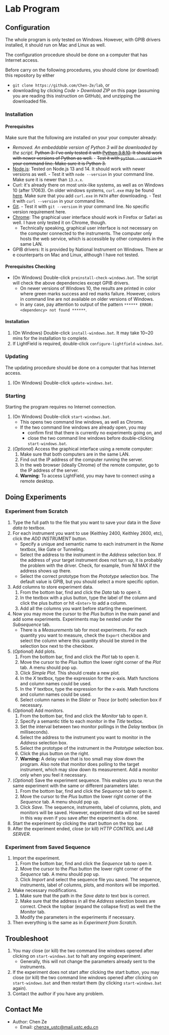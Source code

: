 # Lab Program

## Configuration

The whole program is only tested on Windows. However, with GPIB drivers installed, it should run on Mac and Linux as well.

The configuration procedure should be done on a computer that has Internet access.

Before carry on the following procedures, you should clone (or download) this repository by either
- `git clone https://github.com/Chen-Ze/lab`, or
- downloading by clicking _Code_ > _Download ZIP_ on this page (assuming you are reading this instruction on GitHub), and unzipping the downloaded file.

### Installation

#### Prerequisites

Make sure that the following are installed on your your computer already:
- _Removed. An embeddable version of Python 3 will be downloaded by the script._ ~~Python 3: I've only tested it with [Python 3.8.10](https://www.python.org/downloads/release/python-3810/). It should work with newer versions of Python as well.~~
        - ~~Test it with `python --version` in your command line. Make sure it is Python 3.~~
- [Node.js](https://nodejs.org/en/download/): Tested on Node.js 13 and 14. It should work with newer versions as well.
        - Test it with `node --version` in your command line. Make sure it is newer than `13.x.x`.
- Curl: it's already there on most unix-like systems, as well as on Windows 10 (after 17063). On older windows systems, `curl.exe` may be found [here](https://curl.se/windows/). Make sure that you add `curl.exe` in `PATH` after downloading.
        - Test it with `curl --version` in your command line.
- [Git](https://git-scm.com/).
        - Test it with `git --version` in your command line. No specific version requirement here.
- [Chrome](https://www.google.com/intl/en_sg/chrome/): The graphical user interface should work in Firefox or Safari as well. I have only tested it on Chrome, though.
     - Technically speaking, graphical user interface is not necessary on the computer connected to the instruments. The computer only hosts the web service, which is accessible by other computers in the same LAN.
- GPIB drivers: It is provided by National Instrument on Windows. There ar e counterparts on Mac and Linux, although I have not tested.

#### Prerequisites Checking

- (On Windows) Double-click `preinstall-check-windows.bat`. The script will check the above dependencies except GPIB drivers.
     - On newer versions of Windows 10, the results are printed in color where green marks success and red marks failure. However, colors in command line are not available on older versions of Windows.
     - In any case, pay attention to output of the pattern `****** ERROR: <dependency> not found ******`.

#### Installation

1. (On Windows) Double-click `install-windows.bat`. It may take 10~20 mins for the installation to complete.
2. If LightField is required, double-click `configure-lightfield-windows.bat`.

### Updating

The updating procedure should be done on a computer that has Internet access.

1. (On Windows) Double-click `update-windows.bat`.

### Starting

Starting the program requires no Internet connection.

1. (On Windows) Double-click `start-windows.bat`.
     - This opens two command line windows, as well as Chrome.
     - If the two command line windows are already open, you may
          - confirm first that there is currently no experiments going on, and
          - close the two command line windows before double-clicking `start-windows.bat`.
1. (_Optional_) Access the graphical interface using a remote computer:
     1. Make sure that both computers are in the same LAN.
     2. Find out the IP address of the computer running the server.
     3. In the web browser (ideally Chrome) of the remote computer, go to the IP address of the server.
     4. **Warning:** To access LightField, you may have to connect using a remote desktop.

## Doing Experiments

### Experiment from Scratch

1. Type the full path to the file that you want to save your data in the _Save data to_ textbox.
2. For each instrument you want to use (Keithley 2400, Keithley 2600, etc), click the _ADD INSTRUMENT_ button.
   - Specify a unique and semantic name to each instrument in the _Name_ textbox, like Gate or Tunneling.
   - Select the address to the instrument in the _Address_ selection box. If the address of your target instrument does not turn up, it is probably the problem with the driver. Check, for example, from NI MAX if the address shows up there.
   - Select the correct prototype from the _Prototype_ selection box. The default value is GPIB, but you should select a more specific option.
3. Add columns to store experiment data.
   1. From the bottom bar, find and click the _Data_ tab to open it.
   2. In the textbox with a plus button, type the label of the column and click the plus button or hit `<Enter>` to add a column.
   3. Add all the columns you want before starting the experiment.
4. Now you may move the cursor to the _Plus_ button in the main panel and add some experiments. Experiments may be nested under the _Subsequence_ tab.
     - There is a _Measurements_ tab for most experiments. For each quantity you want to measure, check the `Export` checkbox and select the column where this quantity should be stored in the selection box next to the checkbox.
5. (_Optional_) Add plots.
   1. From the bottom bar, find and click the _Plot_ tab to open it.
   2. Move the cursor to the _Plus_ button the lower right corner of the _Plot_ tab. A menu should pop up.
   3. Click _Simple Plot_. This should create a new plot.
   4. In the _X_ textbox, type the expression for the x-axis. Math functions and column names could be used.
   5. In the _Y_ textbox, type the expression for the x-axis. Math functions and column names could be used.
   6. Select column names in the _Slider_ or _Trace_ (or both) selection box if necessary.
6. (_Optional_) Add monitors.
   1. From the bottom bar, find and click the _Monitor_ tab to open it.
   2. Specify a semantic title to each monitor in the _Title_ textbox.
   3. Set the interval between two monitor pollings in the _Delay_ textbox (in milliseconds).
   4. Select the address to the instrument you want to monitor in the _Address_ selection box.
   5. Select the prototype of the instrument in the _Prototype_ selection box.
   6. Click the plus button on the right.
   7. **Warning:** A delay value that is too small may slow down the program. Also note that monitor does polling to the target instrument, which may slow down its measurement. Add a monitor only when you feel it necessary.
7. (_Optional_) Save the experiment sequence. This enables you to rerun the same experiment with the same or different parameters later.
   1. From the bottom bar, find and click the _Sequence_ tab to open it.
   2. Move the cursor to the _Plus_ button the lower right corner of the _Sequence_ tab. A menu should pop up.
   3. Click _Save_. The sequence, instruments, label of columns, plots, and monitors will be saved. However, experiment data will not be saved in this way even if you save after the experiment is done.
8. Start the experiment by clicking the start button on the top bar.
9. After the experiment ended, close (or kill) _HTTP CONTROL_ and _LAB SERVER_.

### Experiment from Saved Sequence

1. Import the experiment.
   1. From the bottom bar, find and click the _Sequence_ tab to open it.
   2. Move the cursor to the _Plus_ button the lower right corner of the _Sequence_ tab. A menu should pop up.
   3. Click _Import_ and select the sequence file you saved. The sequence, instruments, label of columns, plots, and monitors will be imported.
2. Make necessary modifications.
   1. Make sure that the path in the _Save data to_ text box is correct.
   2. Make sure that the address in all the _Address_ selection boxes are correct. Check the topbar (expand the collapse first) as well the the _Monitor_ tab.
   3. Modify the parameters in the experiments if necessary.
3. Then everything is the same as in _Experiment from Scratch_.

## Troubleshoot

1. You may close (or kill) the two command line windows opened after clicking on `start-windows.bat` to halt any ongoing experiment.
   - Generally, this will not change the parameters already sent to the instruments.
2. If the experiment does not start after clicking the start button, you may close (or kill) the two command line windows opened after clicking on `start-windows.bat` and then restart them (by clicking `start-windows.bat` again).
3. Contact the author if you have any problem.

## Contact Me

- Author: Chen Ze
  - Email: chenze_ustc@mail.ustc.edu.cn